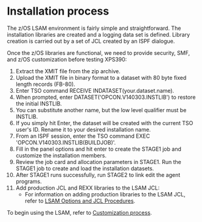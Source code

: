 # Installation process

The z/OS LSAM environment is fairly simple and straightforward. The installation libraries are created and a logging data set is defined. Library creation is carried out by a set of JCL created by an ISPF dialogue.

Once the z/OS libraries are functional, we need to provide security, SMF, and z/OS customization before testing XPS390:

1. Extract the XMIT file from the zip archive.
2. Upload the XMIT file in binary format to a dataset with 80 byte fixed length records (FB-80).
3. Enter TSO command RECEIVE INDATASET(your.dataset.name).
4. When prompted, enter DATASET('OPCON.V140303.INSTLIB') to restore the initial INSTLIB.
5. You can substitute another name, but the low level qualifier must be INSTLIB.
6. If you simply hit Enter, the dataset will be created with the current TSO user's ID. Rename it to your desired installation name.
7. From an ISPF session, enter the TSO command EXEC  'OPCON.V140303.INSTLIB(BUILDJOB)'.
8. Fill in the panel options and hit enter to create the STAGE1 job and customize the installation members.
9. Review the job card and allocation parameters in STAGE1. Run the STAGE1 job to create and load the installation datasets.
10. After STAGE1 runs successfully, run STAGE2 to link edit the agent programs.
11. Add production JCL and REXX libraries to the LSAM JCL:
    - For information on adding production libraries to the LSAM JCL, refer to [LSAM Options and JCL Procedures](customization.md#LSAM).

To begin using the LSAM, refer to [Customization process](../customization).
